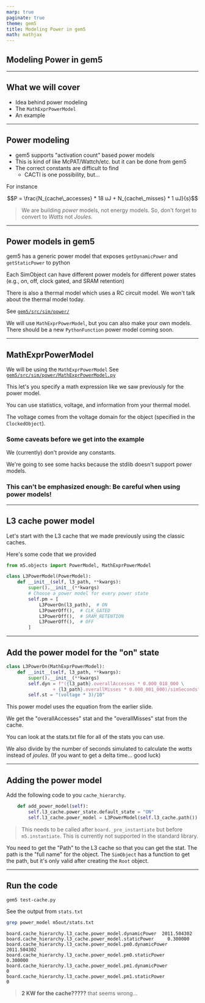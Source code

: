 ```yaml
---
marp: true
paginate: true
theme: gem5
title: Modeling Power in gem5
math: mathjax
---
```


<!-- _class: title -->

## Modeling Power in gem5

---

## What we will cover

- Idea behind power modeling
- The `MathExprPowerModel`
- An example

---

## Power modeling

- gem5 supports "activation count" based power models
- This is kind of like McPAT/Wattch/etc. but it can be done from gem5
- The correct constants are difficult to find
  - CACTI is one possibility, but...

For instance

$$P = \frac{N_{cache\_accesses} * 18 uJ + N_{cache\_misses} * 1 uJ}{s}$$

> We are building *power* models, not energy models. So, don't forget to convert to *Watts* not *Joules*.

---

## Power models in gem5

gem5 has a generic power model that exposes `getDynamicPower` and `getStaticPower` to python

Each SimObject can have different power models for different power states (e.g., on, off, clock gated, and SRAM retention)

There is also a thermal model which uses a RC circuit model.
We won't talk about the thermal model today.

See [`gem5/src/sim/power/`](../../gem5/src/sim/power/)

We will use `MathExprPowerModel`, but you can also make your own models.
There should be a new `PythonFunction` power model coming soon.

---

## MathExprPowerModel

We will be using the `MathExprPowerModel`
See [`gem5/src/sim/power/MathExprPowerModel.py`](../../gem5/src/sim/power/MathExprPowerModel.py)

This let's you specify a math expression like we saw previously for the power model.

You can use statistics, voltage, and information from your thermal model.

The voltage comes from the voltage domain for the object (specified in the `ClockedObject`).

### Some caveats before we get into the example

We (currently) don't provide any constants.

We're going to see some hacks because the stdlib doesn't support power models.

### This can't be emphasized enough: Be careful when using power models!

---

## L3 cache power model

Let's start with the L3 cache that we made previously using the classic caches.

Here's some code that we provided

```python
from m5.objects import PowerModel, MathExprPowerModel

class L3PowerModel(PowerModel):
    def __init__(self, l3_path, **kwargs):
        super().__init__(**kwargs)
        # Choose a power model for every power state
        self.pm = [
            L3PowerOn(l3_path),  # ON
            L3PowerOff(),  # CLK_GATED
            L3PowerOff(),  # SRAM_RETENTION
            L3PowerOff(),  # OFF
        ]
```

---

## Add the power model for the "on" state

```python
class L3PowerOn(MathExprPowerModel):
    def __init__(self, l3_path, **kwargs):
        super().__init__(**kwargs)
        self.dyn = f"({l3_path}.overallAccesses * 0.000_018_000 \
                 + {l3_path}.overallMisses * 0.000_001_000)/simSeconds"
        self.st = "(voltage * 3)/10"
```

This power model uses the equation from the earlier slide.

We get the "overallAccesses" stat and the "overallMisses" stat from the cache.

You can look at the stats.txt file for all of the stats you can use.

We also divide by the number of seconds simulated to calculate the *watts* instead of *joules*. (If you want to get a delta time... good luck)

---

## Adding the power model

Add the following code to you `cache_hierarchy`.

```python
    def add_power_model(self):
        self.l3_cache.power_state.default_state = "ON"
        self.l3_cache.power_model = L3PowerModel(self.l3_cache.path())
```

> This needs to be called after `board._pre_instantiate` but before `m5.instantiate`. This is currently not supported in the standard library.

You need to get the "Path" to the L3 cache so that you can get the stat.
The path is the "full name" for the object.
The `SimObject` has a function to get the path, but it's only valid after creating the `Root` object.

---

## Run the code

```sh
gem5 test-cache.py
```

See the output from `stats.txt`

```sh
grep power_model m5out/stats.txt
```

```text
board.cache_hierarchy.l3_cache.power_model.dynamicPower  2011.504302
board.cache_hierarchy.l3_cache.power_model.staticPower     0.300000
board.cache_hierarchy.l3_cache.power_model.pm0.dynamicPower  2011.504302
board.cache_hierarchy.l3_cache.power_model.pm0.staticPower     0.300000
board.cache_hierarchy.l3_cache.power_model.pm1.dynamicPower            0
board.cache_hierarchy.l3_cache.power_model.pm1.staticPower            0
```

> **2 KW for the cache?????** that seems wrong...
